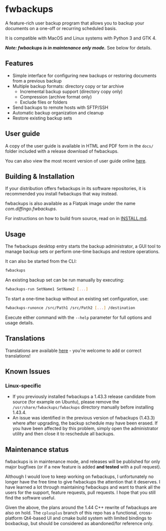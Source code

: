 # fwbackups

A feature-rich user backup program that allows you to backup your documents on a
one-off or recurring scheduled basis.

It is compatible with MacOS and Linux systems with Python 3 and GTK 4.

***Note: fwbackups is in maintenance only mode.*** See below for details.

## Features

- Simple interface for configuring new backups or restoring documents from a
  previous backup
- Multiple backup formats: directory copy or tar archive
  - Incremental backup support (directory copy only)
  - Compression (archive format only)
  - Exclude files or folders
- Send backups to remote hosts with SFTP/SSH
- Automatic backup organization and cleanup
- Restore existing backup sets

## User guide

A copy of the user guide is available in HTML and PDF form in the `docs/` folder
included with a release download of fwbackups.

You can also view the most recent version of user guide online [here](https://www.diffingo.com/oss/fwbackups/documentation).

## Building & Installation

If your distribution offers fwbackups in its software repositories, it is
recommended you install fwbackups that way instead.

fwbackups is also available as a Flatpak image under the name *com.diffingo.fwbackups*.

For instructions on how to build from source, read on in [INSTALL.md](INSTALL.md).

## Usage

The fwbackups desktop entry starts the backup administrator, a GUI tool to
manage backup sets or perform one-time backups and restore operations.

It can also be started from the CLI:

```sh
fwbackups
```

An existing backup set can be run manually by executing:

```sh
fwbackups-run SetName1 SetName2 [...]
```

To start a one-time backup without an existing set configuration, use:

```sh
fwbackups-runonce /src/Path1 /src/Path2 [...] /destination
```

Execute either command with the `--help` parameter for full options and usage
details.

## Translations

Translations are available [here](https://www.transifex.com/Magic/fwbackups/) - you're welcome to add or correct translations!

## Known Issues

### Linux-specific

* If you previously installed fwbackups a 1.43.3 release candidate from source
  (for example on Ubuntu), please remove the `/usr/share/fwbackups/fwbackups`
  directory manually before installing 1.43.4.
* An issue was identified in the previous version of fwbackups (1.43.3) where
  after upgrading, the backup schedule may have been erased. If you have been
  affected by this problem, simply open the administrator utility and then close
  it to reschedule all backups.

## Maintenance status

fwbackups is in maintenance mode, and releases will be published for only major
bugfixes (or if a new feature is added **and tested** with a pull request).

Although I would love to keep working on fwbackups, I unfortunately no longer
have the free time to give fwbackups the attention that it deserves. I have
learned a lot through maintaining fwbackups and want to thank all the users for
the support, feature requests, pull requests. I hope that you still find the
software useful.

Given the above, the plans around the 1.44 C++ rewrite of fwbackups are also on
hold. The `cplusplus` branch of this repo has a functional, cross-platform
Qt4-based UI and cmake build system with limited bindings to boxbackup, but
should be considered as abandoned/for reference only.
